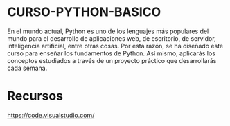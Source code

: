 # CURSO-PYTHON-BASICO
En el mundo actual, Python es uno de los lenguajes más populares del mundo para el desarrollo de aplicaciones web, de escritorio, de servidor, inteligencia artificial, entre otras cosas.  Por esta razón, se ha diseñado este curso para enseñar los fundamentos de Python. Así mismo, aplicarás los conceptos estudiados a través de un proyecto práctico que desarrollarás cada semana.
# Recursos
https://code.visualstudio.com/
